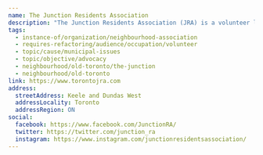 ```yaml
---
name: The Junction Residents Association
description: "The Junction Residents Association (JRA) is a volunteer led, non-profit, community organization located in Toronto's west end. Our mission is to promote a strong, vibrant, walkable, accessible, livable and safe community for all. This is a non-profit, non-partisan, volunteer run organization."
tags:
  - instance-of/organization/neighbourhood-association
  - requires-refactoring/audience/occupation/volunteer
  - topic/cause/municipal-issues
  - topic/objective/advocacy
  - neighbourhood/old-toronto/the-junction
  - neighbourhood/old-toronto
link: https://www.torontojra.com
address:
  streetAddress: Keele and Dundas West
  addressLocality: Toronto
  addressRegion: ON
social:
  facebook: https://www.facebook.com/JunctionRA/
  twitter: https://twitter.com/junction_ra
  instagram: https://www.instagram.com/junctionresidentsassociation/
---
```

